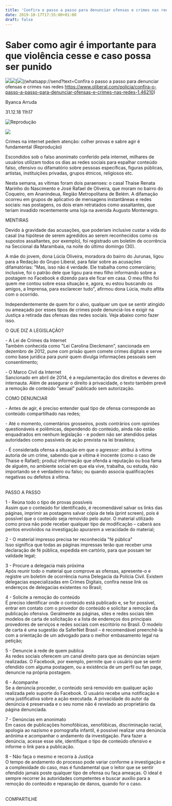 ```yaml
---
title: 'Confira o passo a passo para denunciar ofensas e crimes nas redes'
date: 2019-10-17T17:55:00+01:00
draft: false
---
```


Saber como agir é importante para que violência cesse e caso possa ser punido
=============================================================================

[![](https://www.oliberal.com/img/ol-face.png)](https://www.facebook.com/sharer/sharer.php?u=https://www.oliberal.com/policia/confira-o-passo-a-passo-para-denunciar-ofensas-e-crimes-nas-redes-1.46210)[![](https://www.oliberal.com/img/ol-twitter.png)](https://twitter.com/intent/tweet?text=Confira%20o%20passo%20a%20passo%20para%20denunciar%20ofensas%20e%20crimes%20nas%20redes&url=https://www.oliberal.com/policia/confira-o-passo-a-passo-para-denunciar-ofensas-e-crimes-nas-redes-1.46210)[![](https://www.oliberal.com/img/ol-whats.png)](whatsapp://send?text=Confira o passo a passo para denunciar ofensas e crimes nas redes https://www.oliberal.com/policia/confira-o-passo-a-passo-para-denunciar-ofensas-e-crimes-nas-redes-1.46210)

Byanca Arruda

31.12.18 11h17

![Reprodução](https://www.oliberal.com/image/contentid/policy:1.5167:1542840854/celulares.jpg?f=2x1&$p$f=f74637f&w=750&$w=a1569b8 "Reprodução")

![](https://www.oliberal.com/img/ic-fonte.png)

Crimes na internet pedem atenção: colher provas e sabre agir é fundamental (Reprodução)

Escondidos sob o falso anonimato conferido pela internet, milhares de usuários utilizam todos os dias as redes sociais para espalhar conteúdo falso, ofensivo ou difamatório sobre pessoas específicas, figuras públicas, artistas, instituições privadas, grupos étnicos, religiosos etc.  
  
Nesta semana, as vítimas foram dois paraenses: o casal Thaise Renata Marinho do Nascimento e José Rafael de Oliveira, que moram no bairro do Coqueiro, em Ananindeua, Região Metropolitana de Belém. A difamação ocorreu em grupos de aplicativo de mensagens instantâneas e redes sociais: nas postagens, os dois eram retratados como assaltantes, que teriam invadido recentemente uma loja na avenida Augusto Montenegro.  
  
MENTIRAS  
  
Devido à gravidade das acusações, que poderiam inclusive custar a vida do casal (na hipótese de serem agredidos ao serem reconhecidos como os supostos assaltantes, por exemplo), foi registrado um boletim de ocorrência na Seccional da Marambaia, na noite do último domingo (30).  
  
A mãe do jovem, dona Lúcia Oliveira, moradora do bairro do Jurunas, ligou para a Redação do Grupo Liberal, para falar sobre as acusações difamatórias: "Mas, isso não é verdade. Ele trabalha como comerciário; inclusive, foi o patrão dele que ligou para meu filho informando sobre a postagem no Facebook e dizendo para ele ficar em casa. O meu filho foi quem me contou sobre essa situação e, agora, eu estou buscando os amigos, a Imprensa, para esclarecer tudo", afirmou dona Lúcia, muito aflita com o ocorrido.  
  
Independentemente de quem for o alvo, qualquer um que se sentir atingido ou ameaçado por esses tipos de crimes pode denunciá-los e exigir na Justiça a retirada das ofensas das redes sociais. Veja abaixo como fazer isso.  
  
  
O QUE DIZ A LEGISLAÇÃO?  
  
\- A Lei de Crimes da Internet  
Também conhecida como "Lei Carolina Dieckmann", sancionada em dezembro de 2012, pune com prisão quem comete crimes digitais e serve como base jurídica para punir quem divulga informações pessoais sem consentimento;  
  
\- O Marco Civil da Internet  
Sancionado em abril de 2014, é a regulamentação dos direitos e deveres do internauta. Além de assegurar o direito à privacidade, o texto também prevê a remoção de conteúdo "sexual" publicado sem autorização. 

  
COMO DENUNCIAR  
  
\- Antes de agir, é preciso entender qual tipo de ofensa corresponde ao conteúdo compartilhado nas redes;   
  
\- Até o momento, comentários grosseiros, posts contrários com opiniões questionáveis e polêmicas, dependendo do conteúdo, ainda não estão enquadrados em nenhum legislação - e podem não ser atendidos pelas autoridades como passíveis de ação prevista na lei brasileira;   
  
\- É considerada ofensa a situação em que o agressor: atribui à vítima autoria de um crime, sabendo que a vítima é inocente (como o caso de Thaise e Rafael); produz informação que ofenda a reputação ou boa fama de alguém, no ambiente social em que ela vive, trabalha, ou estuda, não importando se é verdadeiro ou falso; ou quando associa qualificações negativas ou defeitos à vítima.  
 

PASSO A PASSO 

  
1 - Reúna todo o tipo de provas possíveis   
Assim que o conteúdo for identificado, é recomendável salvar os links das páginas, imprimir as postagens salvar cópia de tela (print screen), pois é possível que o conteúdo seja removido pelo autor. O material utilizado como prova não pode receber qualquer tipo de modificação – caberá aos peritos envolvidos na investigação apurarem a veracidade do material;  
  
2 - O material impresso precisa ter reconhecida "fé pública"  
Isso significa que todas as páginas impressas terão que receber uma declaração de fé pública, expedida em cartório, para que possam ter validade legal;  
  
3 - Procure a delegacia mais próxima  
Após reunir todo o material que comprove as ofensas, apresente-o e registre um boletim de ocorrência numa Delegacia da Polícia Civil. Existem delegacias especializadas em Crimes Digitais, confira nesse link os endereços de delegacias existentes no Brasil;  
  
4 - Solicite a remoção do conteúdo  
É preciso identificar onde o conteúdo está publicado e, se for possível, entrar em contato com o provedor do conteúdo e solicitar a remoção da publicação ofensiva. Geralmente as páginas, sites e redes sociais têm modelos de carta de solicitação e a lista de endereços dos principais provedores de serviços e redes sociais com escritório no Brasil. O modelo de carta é uma sugestão da SaferNet Brasil – é recomendável preenchê-la com a orientação de um advogado para o melhor embasamento legal na petição;  
  
5 - Denuncie à rede de quem publica  
As redes sociais oferecem um canal direito para que as denúncias sejam realizadas. O Facebook, por exemplo, permite que o usuário que se sentir ofendido com alguma postagem, ou a existência de um perfil ou fan page, denuncie na própria postagem.  
  
6 - Acompanhe  
Se a denúncia proceder, o conteúdo será removido em qualquer ação realizada pelo suporte do Facebook. O usuário recebe uma notificação e uma justificativa sobre a ação executada. A privacidade do autor da denúncia é preservada e o seu nome não é revelado ao proprietário da página denunciada.  
  
7 - Denúncias em anonimato  
Em casos de publicações homofóbicas, xenofóbicas, discriminação racial, apologia ao nazismo e pornografia infantil, é possível realizar uma denúncia anônima e acompanhar o andamento da investigação. Para fazer a denúncia, acesse esse site, identifique o tipo de conteúdo ofensivo e informe o link para a publicação.  
  
8 - Não faça o mesmo e recorra à Justiça  
O tempo de andamento do processo pode variar conforme a investigação e a complexidade do caso, mas é fundamental que o leitor que se sentir ofendido jamais poste qualquer tipo de ofensa ou faça ameaças. O ideal é sempre recorrer às autoridades competentes e buscar auxílio para a remoção do conteúdo e reparação de danos, quando for o caso.  
 

COMPARTILHE